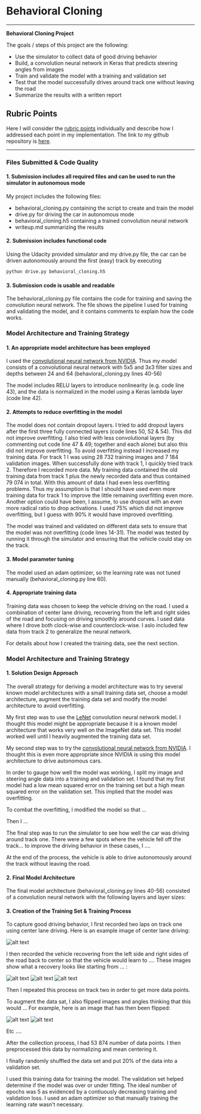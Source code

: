 # **Behavioral Cloning** 

---

**Behavioral Cloning Project**

The goals / steps of this project are the following:
* Use the simulator to collect data of good driving behavior
* Build, a convolution neural network in Keras that predicts steering angles from images
* Train and validate the model with a training and validation set
* Test that the model successfully drives around track one without leaving the road
* Summarize the results with a written report


[//]: # (Image References)

[image1]: ./examples/placeholder.png "Model Visualization"
[image2]: ./examples/placeholder.png "Grayscaling"
[image3]: ./examples/placeholder_small.png "Recovery Image"
[image4]: ./examples/placeholder_small.png "Recovery Image"
[image5]: ./examples/placeholder_small.png "Recovery Image"
[image6]: ./examples/placeholder_small.png "Normal Image"
[image7]: ./examples/placeholder_small.png "Flipped Image"

## Rubric Points
Here I will consider the [rubric points](https://review.udacity.com/#!/rubrics/432/view) individually and describe how I addressed each point in my implementation. The link to my github repository is [here](https://github.com/urs-waldmann/CarND-Behavioral-Cloning-P3).

---
### Files Submitted & Code Quality

#### 1. Submission includes all required files and can be used to run the simulator in autonomous mode

My project includes the following files:
* behavioral_cloning.py containing the script to create and train the model
* drive.py for driving the car in autonomous mode
* behavioral_cloning.h5 containing a trained convolution neural network 
* writeup.md summarizing the results

#### 2. Submission includes functional code
Using the Udacity provided simulator and my drive.py file, the car can be driven autonomously around the first (easy) track by executing 
```sh
python drive.py behavioral_cloning.h5
```

#### 3. Submission code is usable and readable

The behavioral_cloning.py file contains the code for training and saving the convolution neural network. The file shows the pipeline I used for training and validating the model, and it contains comments to explain how the code works.

### Model Architecture and Training Strategy

#### 1. An appropriate model architecture has been employed

I used the [convolutional neural network from NVIDIA](https://arxiv.org/pdf/1604.07316.pdf). Thus my model consists of a convolutional neural network with 5x5 and 3x3 filter sizes and depths between 24 and 64 (behavioral_cloning.py lines 40-56) 

The model includes RELU layers to introduce nonlinearity (e.g. code line 43), and the data is normalized in the model using a Keras lambda layer (code line 42). 

#### 2. Attempts to reduce overfitting in the model

The model does not contain dropout layers. I tried to add dropout layers after the first three fully connected layers (code lines 50, 52 & 54). This did not improve overfitting. I also tried with less convolutional layers (by commenting out code line 47 & 49; together and each alone) but also this did not improve overfitting. To avoid overfitting instead I increased my training data. For track 1 I was using 28 732 training images and 7 184 validation images.
When successfully done with track 1, I quickly tried track 2. Therefore I recorded more data. My training data contained the old training data from track 1 plus the newly recorded data and thus contained 79 074 in total. With this amount of data I had even less overfitting problems. Thus my assumption is that I should have used even more training data for track 1 to improve the little remaining overfitting even more. Another option could have been, I assume, to use dropout with an even more radical ratio to drop activations. I used 75% which did not improve overfitting, but I guess with 90% it would have improved overfitting.

The model was trained and validated on different data sets to ensure that the model was not overfitting (code lines 14-31). The model was tested by running it through the simulator and ensuring that the vehicle could stay on the track.

#### 3. Model parameter tuning

The model used an adam optimizer, so the learning rate was not tuned manually (behavioral_cloning.py line 60).

#### 4. Appropriate training data

Training data was chosen to keep the vehicle driving on the road. I used a combination of center lane driving, recovering from the left and right sides of the road and focusing on driving smoothly around curves. I used data where I drove both clock-wise and counterclock-wise. I aslo included few data from track 2 to generalize the neural network.

For details about how I created the training data, see the next section. 

### Model Architecture and Training Strategy

#### 1. Solution Design Approach

The overall strategy for deriving a model architecture was to try several known model architectures with a small training data set, choose a model architecture, augment the training data set and modify the model architecture to avoid overfitting.

My first step was to use the [LeNet](http://yann.lecun.com/exdb/lenet/) convolution neural network model. I thought this model might be appropriate because it is a known model architecture that works very well on the ImageNet data set. This model worked well  until I heavily augmented the training data set.

My second step was to try the [convolutional neural network from NVIDIA](https://arxiv.org/pdf/1604.07316.pdf). I thought this is even more appropriate since NVIDIA is using this model architecture to drive autonomous cars.

In order to gauge how well the model was working, I split my image and steering angle data into a training and validation set. I found that my first model had a low mean squared error on the training set but a high mean squared error on the validation set. This implied that the model was overfitting. 

To combat the overfitting, I modified the model so that ...

Then I ... 

The final step was to run the simulator to see how well the car was driving around track one. There were a few spots where the vehicle fell off the track... to improve the driving behavior in these cases, I ....

At the end of the process, the vehicle is able to drive autonomously around the track without leaving the road.

#### 2. Final Model Architecture

The final model architecture (behavioral_cloning.py lines 40-56) consisted of a convolution neural network with the following layers and layer sizes:


#### 3. Creation of the Training Set & Training Process

To capture good driving behavior, I first recorded two laps on track one using center lane driving. Here is an example image of center lane driving:

![alt text][image2]

I then recorded the vehicle recovering from the left side and right sides of the road back to center so that the vehicle would learn to .... These images show what a recovery looks like starting from ... :

![alt text][image3]
![alt text][image4]
![alt text][image5]

Then I repeated this process on track two in order to get more data points.

To augment the data sat, I also flipped images and angles thinking that this would ... For example, here is an image that has then been flipped:

![alt text][image6]
![alt text][image7]

Etc ....

After the collection process, I had 53 874 number of data points. I then preprocessed this data by normalizing and mean centering it.


I finally randomly shuffled the data set and put 20% of the data into a validation set. 

I used this training data for training the model. The validation set helped determine if the model was over or under fitting. The ideal number of epochs was 5 as evidenced by a contiuously decreasing training and validation loss. I used an adam optimizer so that manually training the learning rate wasn't necessary.
